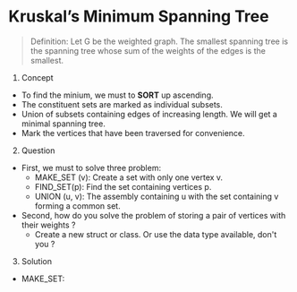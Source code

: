 # Kruskal’s Minimum Spanning Tree 
> Definition: Let G be the weighted graph. The smallest spanning tree is the spanning tree whose sum of the weights of the edges is the smallest.
1. Concept
* To find the minium, we must to **SORT** up ascending.
* The constituent sets are marked as individual subsets.
* Union of subsets containing edges of increasing length. We will get a minimal spanning tree.
* Mark the vertices that have been traversed for convenience.
2. Question
* First, we must to solve three problem:
  * MAKE_SET (v): Create a set with only one vertex v.
  * FIND_SET(p): Find the set containing vertices p.
  * UNION (u, v): The assembly containing u with the set containing v forming a common set.
* Second, how do you solve the problem of storing a pair of vertices with their weights ?
  * Create a new struct or class. Or use the data type available, don't you ?
 3. Solution
 - MAKE_SET:
 
